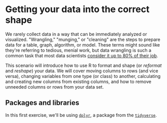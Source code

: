 # Getting your data into the correct shape 

We rarely collect data in a way that can be immediately analyzed or visualized. "Wrangling," "munging," or "cleaning" are the steps to prepare data for a table, graph, algorithm, or model. These terms might sound like they're referring to tedious, menial work, but data wrangling is such a common task that most data scientists [consider it up to 80% of their job](https://www.nytimes.com/2014/08/18/technology/for-big-data-scientists-hurdle-to-insights-is-janitor-work.html). 

This scenario will introduce how to use R to format and shape (or *reformat* and *reshape*) your data. We will cover moving columns to rows (and vice versa), changing variables from one type (or class) to another, calculating and creating new columns from existing columns, and how to remove unneeded columns or rows from your data set.

## Packages and libraries

In this first exercise, we'll be using [`dplyr`](https://dplyr.tidyverse.org/), a package from the [`tidyverse`](https://www.tidyverse.org/).

